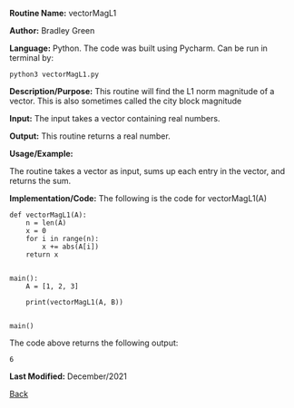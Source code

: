 
**Routine Name:**           vectorMagL1

**Author:** Bradley Green

**Language:** Python. The code was built using Pycharm. Can be run in terminal by:


    python3 vectorMagL1.py


**Description/Purpose:** This routine will find the L1 norm magnitude of a vector.  This is also sometimes called the city block magnitude

**Input:** The input takes a vector containing real numbers.

**Output:** This routine returns a real number. 

**Usage/Example:**

The routine takes a vector as input, sums up each entry in the vector, and returns the sum.

**Implementation/Code:** The following is the code for vectorMagL1(A)

    def vectorMagL1(A):
        n = len(A)
        x = 0
        for i in range(n):
            x += abs(A[i])
        return x
   
      
    main():
        A = [1, 2, 3]
        
        print(vectorMagL1(A, B))
        
        
    main()
    
    
The code above returns the following output:

    6
    
   

**Last Modified:** December/2021

[Back](../README.md)
